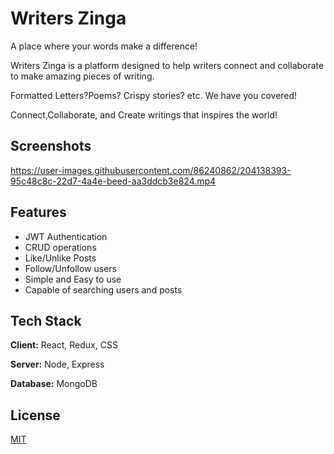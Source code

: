 
# Writers Zinga

A place where your words make a difference!

Writers Zinga is a platform designed to help writers connect and collaborate to make amazing pieces of writing.

Formatted Letters?Poems? Crispy stories? etc. We have you covered!

Connect,Collaborate, and Create writings that inspires the world!


## Screenshots




https://user-images.githubusercontent.com/86240862/204138393-95c48c8c-22d7-4a4e-beed-aa3ddcb3e824.mp4




## Features

- JWT Authentication
- CRUD operations
- Like/Unlike Posts
- Follow/Unfollow users
- Simple and Easy to use
- Capable of searching users and posts


## Tech Stack

**Client:** React, Redux, CSS

**Server:** Node, Express

**Database:**  MongoDB


## License

[MIT](https://choosealicense.com/licenses/mit/)


